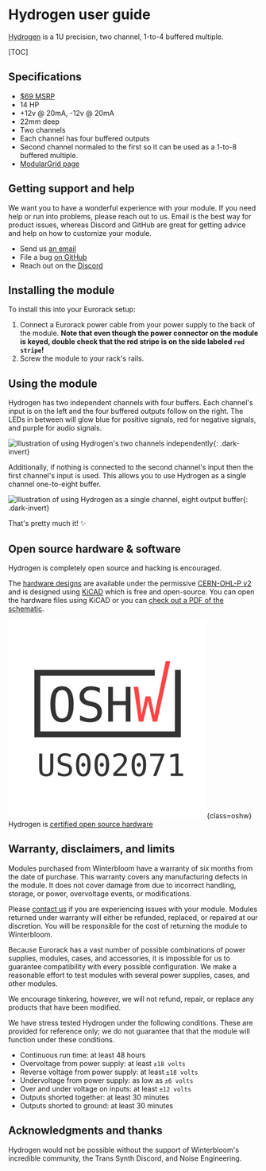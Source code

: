 # Hydrogen user guide

[Hydrogen](https://winterbloom.com/shop/hydrogen) is a 1U precision, two channel, 1-to-4 buffered multiple.

[TOC]

## Specifications

* [$69 MSRP](https://winterbloom.com/shop/hydrogen)
* 14 HP
* +12v @ 20mA, -12v @ 20mA
* 22mm deep
* Two channels
* Each channel has four buffered outputs
* Second channel normaled to the first so it can be used as a 1-to-8 buffered multiple.
* [ModularGrid page](https://www.modulargrid.net/e/winterbloom-hydrogen)


## Getting support and help

We want you to have a wonderful experience with your module. If you need help or run into problems, please reach out to us. Email is the best way for product issues, whereas Discord and GitHub are great for getting advice and help on how to customize your module.

* Send us [an email](mailto:support@winterbloom.com)
* File a bug [on GitHub](https://github.com/wntrblm/Castor_and_Pollux/issues)
* Reach out on the [Discord][discord]


## Installing the module

To install this into your Eurorack setup:

1. Connect a Eurorack power cable from your power supply to the back of the module. **Note that even though the power connector on the module is keyed, double check that the red stripe is on the side labeled `red stripe`!**
1. Screw the module to your rack's rails.


## Using the module

Hydrogen has two independent channels with four buffers. Each channel's input is on the left and the four buffered outputs follow on the right. The LEDs in between will glow blue for positive signals, red for negative signals, and purple for audio signals.

![Illustration of using Hydrogen's two channels independently](/images/two-channel.png){: .dark-invert}

Additionally, if nothing is connected to the second channel's input then the first channel's input is used. This allows you to use Hydrogen as a single channel one-to-eight buffer.

![Illustration of using Hydrogen as a single channel, eight output buffer](/images/one-channel.png){: .dark-invert}

That's pretty much it! ✨

## Open source hardware & software

Hydrogen is completely open source and hacking is encouraged.

The [hardware designs](https://github.com/wntrblm/Hydrogen/tree/main/hardware) are available under the permissive [CERN-OHL-P v2](https://cern-ohl.web.cern.ch/) and is designed using [KiCAD](https://kicad.org/) which is free and open-source. You can open the hardware files using KiCAD or you can [check out a PDF of the schematic](https://github.com/wntrblm/Hydrogen/tree/main/hardware/board/board.pdf).

![Open Source Hardware Association mark](images/oshw.svg){class=oshw} Hydrogen is [certified open source hardware](https://certification.oshwa.org/us002071.html)


## Warranty, disclaimers, and limits

Modules purchased from Winterbloom have a warranty of six months from the date of purchase. This warranty covers any manufacturing defects in the module. It does not cover damage from due to incorrect handling, storage, or power, overvoltage events, or modifications.

Please [contact us](mailto:support@winterbloom.com) if you are experiencing issues with your module. Modules returned under warranty will either be refunded, replaced, or repaired at our discretion. You will be responsible for the cost of returning the module to Winterbloom.

Because Eurorack has a vast number of possible combinations of power supplies, modules, cases, and accessories, it is impossible for us to guarantee compatibility with every possible configuration. We make a reasonable effort to test modules with several power supplies, cases, and other modules.

We encourage tinkering, however, we will not refund, repair, or replace any products that have been modified.

We have stress tested Hydrogen under the following conditions. These are provided for reference only; we do not guarantee that that the module will function under these conditions.

* Continuous run time: at least 48 hours
* Overvoltage from power supply: at least `±18 volts`
* Reverse voltage from power supply: at least `±18 volts`
* Undervoltage from power supply: as low as `±6 volts`
* Over and under voltage on inputs: at least `±12 volts`
* Outputs shorted together: at least 30 minutes
* Outputs shorted to ground: at least 30 minutes


## Acknowledgments and thanks

Hydrogen would not be possible without the support of Winterbloom's incredible community, the Trans Synth Discord, and Noise Engineering.

[discord]: https://discord.gg/UpfqghQ
